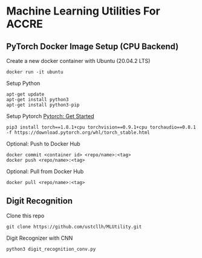 # Machine Learning Utilities For ACCRE

## PyTorch Docker Image Setup (CPU Backend)

Create a new docker container with Ubuntu (20.04.2 LTS)
```
docker run -it ubuntu
```

Setup Python
```
apt-get update
apt-get install python3
apt-get install python3-pip
```

Setup Pytorch
[Pytorch: Get Started](https://pytorch.org/get-started/locally/)
```
pip3 install torch==1.8.1+cpu torchvision==0.9.1+cpu torchaudio==0.8.1 -f https://download.pytorch.org/whl/torch_stable.html
```

Optional: Push to Docker Hub

```
docker commit <container id> <repo/name>:<tag>
docker push <repo/name>:<tag>
```

Optional: Pull from Docker Hub

```
docker pull <repo/name>:<tag>
```

## Digit Recognition
Clone this repo
```
git clone https://github.com/ustcllh/MLUtility.git
```

Digit Recognizer with CNN
```
python3 digit_recognition_conv.py
```



